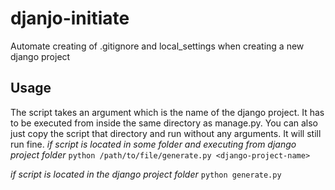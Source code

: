 # djanjo-initiate
Automate creating of .gitignore and local_settings when creating a new django project

## Usage
The script takes an argument which is the name of the django project. It has to be executed from inside the same directory as 
manage.py. You can also just copy the script that directory and run without any arguments. It will still run fine.
*if script is located in some folder and executing from django project folder*
`python /path/to/file/generate.py <django-project-name>` 

*if script is located in the django project folder*
`python generate.py ` 
